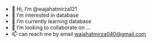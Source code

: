 - 👋 Hi, I’m @wajahatmirza121
- 👀 I’m interested in database
- 🌱 I’m currently learning database
- 💞️ I’m looking to collaborate on ...
- 📫 can reach me by email wajahatmirza040@gmail.com

<!---
wajahatmirza121/wajahatmirza121 is a ✨ special ✨ repository because its `README.md` (this file) appears on your GitHub profile.
You can click the Preview link to take a look at your changes.
--->
